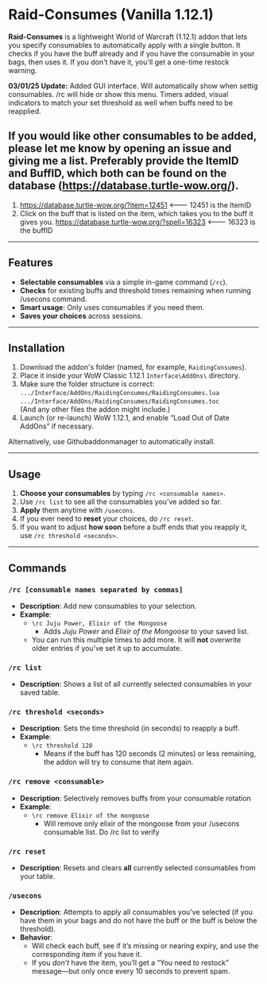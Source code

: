 # Raid-Consumes (Vanilla 1.12.1)

**Raid-Consumes** is a lightweight World of Warcraft (1.12.1) addon that lets you specify consumables to automatically apply with a single button. It checks if you have the buff already and if you have the consumable in your bags, then uses it. If you don't have it, you'll get a one-time restock warning.

**03/01/25 Update:** Added GUI interface. Will automatically show when settig consumables. /rc will hide or show this menu. Timers added, visual indicators to match your set threshold as well when buffs need to be reapplied. 

## If you would like other consumables to be added, please let me know by opening an issue and giving me a list. Preferably provide the ItemID and BuffID, which both can be found on the database (https://database.turtle-wow.org/). 
1. https://database.turtle-wow.org/?item=12451 <--- 12451 is the ItemID
2. Click on the buff that is listed on the item, which takes you to the buff it gives you. https://database.turtle-wow.org/?spell=16323 <--- 16323 is the buffID

---

## Features

- **Selectable consumables** via a simple in-game command (`/rc`).
- **Checks** for existing buffs and threshold times remaining when running /usecons command.
- **Smart usage**: Only uses consumables if you need them.
- **Saves your choices** across sessions.

---

## Installation

1. Download the addon's folder (named, for example, `RaidingConsumes`).
2. Place it inside your WoW Classic 1.12.1 `Interface\AddOns\` directory.
3. Make sure the folder structure is correct:  
   `.../Interface/AddOns/RaidingConsumes/RaidingConsumes.lua`  
   `.../Interface/AddOns/RaidingConsumes/RaidingConsumes.toc`  
   (And any other files the addon might include.)
4. Launch (or re-launch) WoW 1.12.1, and enable “Load Out of Date AddOns” if necessary.

Alternatively, use Githubaddonmanager to automatically install.

---

## Usage

1. **Choose your consumables** by typing `/rc <consumable names>`. 
2. Use `/rc list` to see all the consumables you’ve added so far.
3. **Apply** them anytime with `/usecons`.
4. If you ever need to **reset** your choices, do `/rc reset`.
5. If you want to adjust **how soon** before a buff ends that you reapply it, use `/rc threshold <seconds>`.

---

## Commands

### `/rc [consumable names separated by commas]`
- **Description**: Add new consumables to your selection.  
- **Example**:  
  - `\rc Juju Power, Elixir of the Mongoose`  
    - Adds *Juju Power* and *Elixir of the Mongoose* to your saved list.  
  - You can run this multiple times to add more. It will **not** overwrite older entries if you’ve set it up to accumulate.

### `/rc list`
- **Description**: Shows a list of all currently selected consumables in your saved table.

### `/rc threshold <seconds>`
- **Description**: Sets the time threshold (in seconds) to reapply a buff.  
- **Example**:  
  - `\rc threshold 120`  
    - Means if the buff has 120 seconds (2 minutes) or less remaining, the addon will try to consume that item again.

### `/rc remove <consumable>`
- **Description**: Selectively removes buffs from your consumable rotation  
- **Example**:  
  - `\rc remove Elixir of the mongoose`  
    - Will remove only elixir of the mongoose from your /usecons consumable list. Do /rc list to verify

### `/rc reset`
- **Description**: Resets and clears **all** currently selected consumables from your table.

### `/usecons`
- **Description**: Attempts to apply all consumables you’ve selected (if you have them in your bags and do not have the buff or the buff is below the threshold).  
- **Behavior**:  
  - Will check each buff, see if it’s missing or nearing expiry, and use the corresponding item if you have it.  
  - If you *don’t* have the item, you’ll get a “You need to restock” message—but only once every 10 seconds to prevent spam.
